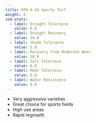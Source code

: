 ```yaml
---
title: HTN A-34 Sports Turf
weight: 4
sod-stats:
  - label: Drought Tolerance
    value: 6.0
  - label: Drought Recovery
    value: 10.0
  - label: Shade Tolerance
    value: 5.0
  - label: Recovery from Moderate Wear
    value: 10.0
  - label: Salt Tolerance
    value: 6.0
  - label: Heat Tolerance
    value: 5.0
  - label: Water Resistance
    value: 9.0
---
```


* Very aggressive varieties
* Great choice for sports fields
* High use areas
* Rapid regrowth
